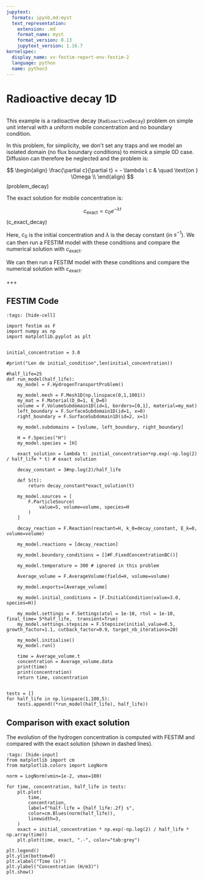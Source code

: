 ```yaml
---
jupytext:
  formats: ipynb,md:myst
  text_representation:
    extension: .md
    format_name: myst
    format_version: 0.13
    jupytext_version: 1.16.7
kernelspec:
  display_name: vv-festim-report-env-festim-2
  language: python
  name: python3
---
```


# Radioactive decay 1D

```{tags} 1D, MES, RadioactiveDecay, transient
```

This example is a radioactive decay (`RadioactiveDecay`) problem on simple unit interval with a uniform mobile concentration and no boundary condition.


In this problem, for simplicity, we don't set any traps and we model an isolated domain (no flux boundary conditions) to mimick a simple 0D case. Diffusion can therefore be neglected and the problem is:

$$
\begin{align}
    \frac{\partial c}{\partial t} = - \lambda \ c &  \quad \text{on }  \Omega  \\
\end{align}
$$(problem_decay)

The exact solution for mobile concentration is:

$$
\begin{equation}
    c_\mathrm{exact} = c_0 e^{-\lambda t}
\end{equation}
$$(c_exact_decay)

Here, $c_0$ is the initial concentration and $\lambda$ is the decay constant (in $s^{-1}$). We can then run a FESTIM model with these conditions and compare the numerical solution with $c_\mathrm{exact}$.

We can then run a FESTIM model with these conditions and compare the numerical solution with $c_\mathrm{exact}$.

+++

## FESTIM Code

```{code-cell} ipython3
:tags: [hide-cell]

import festim as F
import numpy as np
import matplotlib.pyplot as plt


initial_concentration = 3.0

#print("Len de initial_condition",len(initial_concentration))

#half_life=25
def run_model(half_life):
    my_model = F.HydrogenTransportProblem()

    my_model.mesh = F.Mesh1D(np.linspace(0,1,1001))
    my_mat = F.Material(D_0=1, E_D=0)
    volume = F.VolumeSubdomain1D(id=1, borders=[0,1], material=my_mat)
    left_boundary = F.SurfaceSubdomain1D(id=1, x=0)
    right_boundary = F.SurfaceSubdomain1D(id=2, x=1)

    my_model.subdomains = [volume, left_boundary, right_boundary]

    H = F.Species("H")
    my_model.species = [H]

    exact_solution = lambda t: initial_concentration*np.exp(-np.log(2) / half_life * t) # exact solution
    
    decay_constant = 3#np.log(2)/half_life

    def S(t):
        return decay_constant*exact_solution(t)

    my_model.sources = [
        F.ParticleSource(
            value=S, volume=volume, species=H
        )
    ]

    decay_reaction = F.Reaction(reactant=H, k_0=decay_constant, E_k=0, volume=volume)

    my_model.reactions = [decay_reaction]

    my_model.boundary_conditions = []#F.FixedConcentrationBC()]

    my_model.temperature = 300 # ignored in this problem

    Average_volume = F.AverageVolume(field=H, volume=volume)

    my_model.exports=[Average_volume]

    my_model.initial_conditions = [F.InitialCondition(value=3.0, species=H)]

    my_model.settings = F.Settings(atol = 1e-10, rtol = 1e-10, final_time= 5*half_life,  transient=True)
    my_model.settings.stepsize = F.Stepsize(initial_value=0.5, growth_factor=1.1, cutback_factor=0.9, target_nb_iterations=20)

    my_model.initialise()
    my_model.run()

    time = Average_volume.t
    concentration = Average_volume.data
    print(time)
    print(concentration)
    return time, concentration


tests = []
for half_life in np.linspace(1,100,5):
    tests.append((*run_model(half_life), half_life))

```

## Comparison with exact solution

The evolution of the hydrogen concentration is computed with FESTIM and compared with the exact solution (shown in dashed lines).

```{code-cell} ipython3
:tags: [hide-input]
from matplotlib import cm
from matplotlib.colors import LogNorm

norm = LogNorm(vmin=1e-2, vmax=100)

for time, concentration, half_life in tests:
    plt.plot(
        time,
        concentration,
        label=f"half-life = {half_life:.2f} s",
        color=cm.Blues(norm(half_life)),
        linewidth=3,
    )
    exact = initial_concentration * np.exp(-np.log(2) / half_life * np.array(time))
    plt.plot(time, exact, ".-", color="tab:grey")

plt.legend()
plt.ylim(bottom=0)
plt.xlabel("Time (s)")
plt.ylabel("Concentration (H/m3)")
plt.show()
```
